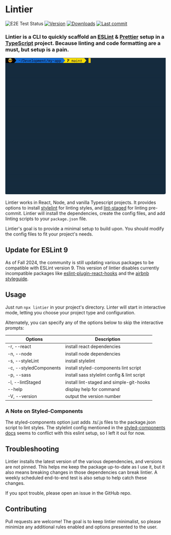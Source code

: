 # Lintier

![E2E Test Status](https://github.com/josh-stillman/lintier/actions/workflows/e2e.yml/badge.svg) [![Version](https://img.shields.io/npm/v/lintier.svg?style=flat-square)](https://www.npmjs.com/package/lintier?activeTab=versions) [![Downloads](https://img.shields.io/npm/dt/lintier.svg?style=flat-square)](https://www.npmjs.com/package/lintier) [![Last commit](https://img.shields.io/github/last-commit/josh-stillman/lintier.svg?style=flat-square)](https://github.com/josh-stillman/lintier/graphs/commit-activity)

### Lintier is a CLI to quickly scaffold an [ESLint](https://eslint.org/) & [Prettier](https://prettier.io/) setup in a [TypeScript](https://www.typescriptlang.org/) project.  Because linting and code formatting are a must, but setup is a pain.

![](https://github.com/josh-stillman/lintier/blob/main/lintier.gif?raw=true)

Lintier works in React, Node, and vanilla Typescript projects. It provides options to install [stylelint](https://stylelint.io/) for linting styles, and [lint-staged](https://github.com/okonet/lint-staged#readme) for linting pre-commit. Lintier will install the dependencies, create the config files, and add linting scripts to your `package.json` file.

Lintier's goal is to provide a minimal setup to build upon.  You should modify the config files to fit your project's needs.

## Update for ESLint 9

As of Fall 2024, the community is still updating various packages to be compatible with ESLint version 9. This version of lintier disables currently incompatible packages like [eslint-plugin-react-hooks](https://github.com/facebook/react/issues/28313) and the [airbnb styleguide](https://github.com/airbnb/javascript/issues/2961).

## Usage

Just run `npx lintier` in your project's directory.  Linter will start in interactive mode, letting you choose your project type and configuration.

Alternately, you can specify any of the options below to skip the interactive prompts:

  |Options                 |Description
  -------------------------|-------------------------
  |-r, --react             |install react dependencies
  |-n, --node              |install node dependencies
  |-s, --styleLint         |install stylelint
  |-c, --styledComponents  |install styled-components lint script
  |-p, --sass              |install sass stylelint config & lint script
  |-l, --lintStaged        |install lint-staged and simple-git-hooks
  |--help                  |display help for command
  |-V, --version           |output the version number

### A Note on Styled-Components

The styled-components option just adds .ts/.js files to the package.json script to lint styles.  The stylelint config mentioned in the [styled-components docs](https://styled-components.com/docs/tooling#stylelint) seems to conflict with this eslint setup, so I left it out for now.

## Troubleshooting

Lintier installs the latest version of the various dependencies, and versions are not pinned.  This helps me keep the package up-to-date as I use it, but it also means breaking changes in those dependencies can break lintier.  A weekly scheduled end-to-end test is also setup to help catch these changes.

If you spot trouble, please open an issue in the GitHub repo.

## Contributing

Pull requests are welcome!  The goal is to keep lintier minimalist, so please minimize any additional rules enabled and options presented to the user.

